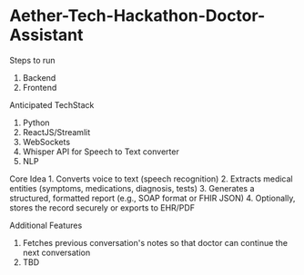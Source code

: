 # Aether-Tech-Hackathon-Doctor-Assistant

Steps to run
  1. Backend
  2. Frontend

Anticipated TechStack
  1. Python
  2. ReactJS/Streamlit
  3. WebSockets
  4. Whisper API for Speech to Text converter
  5. NLP
     
Core Idea
	1.	Converts voice to text (speech recognition)
	2.	Extracts medical entities (symptoms, medications, diagnosis, tests)
	3.	Generates a structured, formatted report (e.g., SOAP format or FHIR JSON)
	4.	Optionally, stores the record securely or exports to EHR/PDF

Additional Features
  1. Fetches previous conversation's notes so that doctor can continue the next conversation
  2. TBD
